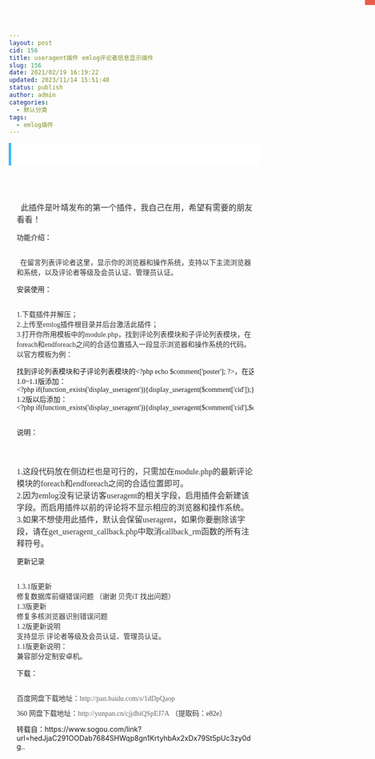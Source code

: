 ```yaml
---
layout: post
cid: 156
title: useragent插件 emlog评论者信息显示插件
slug: 156
date: 2021/02/19 16:19:22
updated: 2023/11/14 15:51:40
status: publish
author: admin
categories: 
  - 默认分类
tags: 
  - emlog插件
---
```



<header class="panel-header" style="box-sizing:border-box;line-height:38px;background:#FFFFFF;">
<h2 class="post-title" style="box-sizing:border-box;font-family:inherit;font-weight:400;line-height:34px;color:#666666;margin-top:0px;margin-bottom:10px;font-size:18px;text-align:center;border-left:5px solid #45B6F7;margin-left:-1px;overflow:hidden;text-overflow:ellipsis;width:758px;height:45px;-webkit-box-reflect:below -37px -webkit-gradient(linear, 0% 0%, 0% 100%, from(transparent), color-stop(0.1, transparent), to(rgba(255, 255, 255, 0.3)));">
	<br />
</h2>
</header><section class="context" style="box-sizing:border-box;padding:15px;overflow-wrap:break-word;min-height:100px;">
<p style="box-sizing:border-box;margin-top:0px;margin-bottom:10px;color:#333333;font-family:&quot;font-size:13px;white-space:normal;background-color:#FFFFFF;">
	<span style="box-sizing:border-box;font-size:16px;">&nbsp; 此插件是叶靖发布的第一个插件，我自己在用，希望有需要的朋友看看！</span>
</p>
<p style="box-sizing:border-box;margin-top:0px;margin-bottom:10px;color:#333333;font-family:&quot;font-size:13px;white-space:normal;background-color:#FFFFFF;">
	<span style="box-sizing:border-box;font-size:16px;"></span>
</p>
<pre class="prettyprint lang-html linenums" style="box-sizing:border-box;overflow:auto;font-family:Menlo, Monaco, Consolas, &quot;font-size:13px;padding:9.5px;margin-top:0px;margin-bottom:10px;line-height:1.42857;color:#333333;word-break:break-all;overflow-wrap:break-word;background-color:#F5F5F5;border:1px solid #CCCCCC;border-radius:4px;position:relative;">功能介绍：<span class="copy_code" style="box-sizing:border-box;position:absolute;top:0px;right:0px;padding:5px 10px;background:#EA5A47;color:#FFFFFF;cursor:pointer;"></span>
<div class="zclip" id="zclip-ZeroClipboardMovie_1" style="box-sizing:border-box;position:absolute;right:0px;top:0px;width:46px;height:28px;z-index:99;">
	
</div>
</pre>
<span style="box-sizing:border-box;color:#333333;font-family:&quot;white-space:normal;background-color:#FFFFFF;font-size:16px;">&nbsp; 在留言列表评论者这里，显示你的浏览器和操作系统，支持以下主流浏览器和系统，以及评论者等级及会员认证、管理员认证。</span>
<pre class="prettyprint lang-html linenums" style="box-sizing:border-box;overflow:auto;font-family:Menlo, Monaco, Consolas, &quot;font-size:13px;padding:9.5px;margin-top:0px;margin-bottom:10px;line-height:1.42857;color:#333333;word-break:break-all;overflow-wrap:break-word;background-color:#F5F5F5;border:1px solid #CCCCCC;border-radius:4px;position:relative;">安装使用：<span class="copy_code" style="box-sizing:border-box;position:absolute;top:0px;right:0px;padding:5px 10px;background:#EA5A47;color:#FFFFFF;cursor:pointer;"></span>
<div class="zclip" id="zclip-ZeroClipboardMovie_2" style="box-sizing:border-box;position:absolute;right:0px;top:0px;width:46px;height:28px;z-index:99;">
	
</div>
</pre>
<span style="box-sizing:border-box;color:#333333;font-family:&quot;white-space:normal;background-color:#FFFFFF;font-size:16px;">1.下载插件并解压；</span><br style="box-sizing:border-box;color:#333333;font-family:&quot;font-size:13px;white-space:normal;background-color:#FFFFFF;" />
<span style="box-sizing:border-box;color:#333333;font-family:&quot;white-space:normal;background-color:#FFFFFF;font-size:16px;">2.上传至emlog插件根目录并后台激活此插件；</span><br style="box-sizing:border-box;color:#333333;font-family:&quot;font-size:13px;white-space:normal;background-color:#FFFFFF;" />
<span style="box-sizing:border-box;color:#333333;font-family:&quot;white-space:normal;background-color:#FFFFFF;font-size:16px;">3.打开你所用模板中的module.php，找到评论列表模块和子评论列表模块，在foreach和endforeach之间的合适位置插入一段显示浏览器和操作系统的代码。以官方模板为例：</span><br style="box-sizing:border-box;color:#333333;font-family:&quot;font-size:13px;white-space:normal;background-color:#FFFFFF;" />
<pre class="prettyprint lang-cs linenums" style="box-sizing:border-box;overflow:auto;font-family:Menlo, Monaco, Consolas, &quot;font-size:13px;padding:9.5px;margin-top:0px;margin-bottom:10px;line-height:1.42857;color:#333333;word-break:break-all;overflow-wrap:break-word;background-color:#F5F5F5;border:1px solid #CCCCCC;border-radius:4px;position:relative;">找到评论列表模块和子评论列表模块的&lt;?php echo $comment['poster']; ?&gt;，在这之后
1.0~1.1版添加：
&lt;?php if(function_exists('display_useragent')){display_useragent($comment['cid']);} ?&gt;
1.2版以后添加：
&lt;?php if(function_exists('display_useragent')){display_useragent($comment['cid'],$comment['mail']);} ?&gt;<span class="copy_code" style="box-sizing:border-box;position:absolute;top:0px;right:0px;padding:5px 10px;background:#EA5A47;color:#FFFFFF;cursor:pointer;"></span>
<div class="zclip" id="zclip-ZeroClipboardMovie_3" style="box-sizing:border-box;position:absolute;right:0px;top:0px;width:46px;height:28px;z-index:99;">
	
</div>
</pre>
<pre class="prettyprint lang-cs linenums" style="box-sizing:border-box;overflow:auto;font-family:Menlo, Monaco, Consolas, &quot;font-size:13px;padding:9.5px;margin-top:0px;margin-bottom:10px;line-height:1.42857;color:#333333;word-break:break-all;overflow-wrap:break-word;background-color:#F5F5F5;border:1px solid #CCCCCC;border-radius:4px;position:relative;">说明：<span class="copy_code" style="box-sizing:border-box;position:absolute;top:0px;right:0px;padding:5px 10px;background:#EA5A47;color:#FFFFFF;cursor:pointer;"></span>
<div class="zclip" id="zclip-ZeroClipboardMovie_4" style="box-sizing:border-box;position:absolute;right:0px;top:0px;width:46px;height:28px;z-index:99;">
	
</div>
</pre>
<p style="box-sizing:border-box;margin-top:0px;margin-bottom:10px;color:#333333;font-family:&quot;font-size:13px;white-space:normal;background-color:#FFFFFF;">
	<br />
</p>
<p style="box-sizing:border-box;margin-top:0px;margin-bottom:10px;color:#333333;font-family:&quot;font-size:13px;white-space:normal;background-color:#FFFFFF;">
	<span style="box-sizing:border-box;font-size:16px;">1.这段代码放在侧边栏也是可行的，只需加在module.php的最新评论模块的foreach和endforeach之间的合适位置即可。</span><br style="box-sizing:border-box;" />
<span style="box-sizing:border-box;font-size:16px;">2.因为emlog没有记录访客useragent的相关字段，启用插件会新建该字段。而启用插件以前的评论将不显示相应的浏览器和操作系统。</span><br style="box-sizing:border-box;" />
<span style="box-sizing:border-box;font-size:16px;">3.如果不想使用此插件，默认会保留useragent，如果你要删除该字段，请在get_useragent_callback.php中取消callback_rm函数的所有注释符号。</span>
</p>
<p style="box-sizing:border-box;margin-top:0px;margin-bottom:10px;color:#333333;font-family:&quot;font-size:13px;white-space:normal;background-color:#FFFFFF;">
	<span style="box-sizing:border-box;font-size:16px;"></span>
</p>
<pre class="prettyprint lang-html linenums" style="box-sizing:border-box;overflow:auto;font-family:Menlo, Monaco, Consolas, &quot;font-size:13px;padding:9.5px;margin-top:0px;margin-bottom:10px;line-height:1.42857;color:#333333;word-break:break-all;overflow-wrap:break-word;background-color:#F5F5F5;border:1px solid #CCCCCC;border-radius:4px;position:relative;">更新记录<span class="copy_code" style="box-sizing:border-box;position:absolute;top:0px;right:0px;padding:5px 10px;background:#EA5A47;color:#FFFFFF;cursor:pointer;"></span>
<div class="zclip" id="zclip-ZeroClipboardMovie_5" style="box-sizing:border-box;position:absolute;right:0px;top:0px;width:46px;height:28px;z-index:99;">
	
</div>
</pre>
<span style="box-sizing:border-box;color:#333333;font-family:&quot;white-space:normal;background-color:#FFFFFF;font-size:16px;">1.3.1版更新</span><br style="box-sizing:border-box;color:#333333;font-family:&quot;font-size:13px;white-space:normal;background-color:#FFFFFF;" />
<span style="box-sizing:border-box;color:#333333;font-family:&quot;white-space:normal;background-color:#FFFFFF;font-size:16px;">修复数据库前缀错误问题 （谢谢 贝壳iT 找出问题）</span><br style="box-sizing:border-box;color:#333333;font-family:&quot;font-size:13px;white-space:normal;background-color:#FFFFFF;" />
<span style="box-sizing:border-box;color:#333333;font-family:&quot;white-space:normal;background-color:#FFFFFF;font-size:16px;">1.3版更新</span><br style="box-sizing:border-box;color:#333333;font-family:&quot;font-size:13px;white-space:normal;background-color:#FFFFFF;" />
<span style="box-sizing:border-box;color:#333333;font-family:&quot;white-space:normal;background-color:#FFFFFF;font-size:16px;">修复多核浏览器识别错误问题</span><br style="box-sizing:border-box;color:#333333;font-family:&quot;font-size:13px;white-space:normal;background-color:#FFFFFF;" />
<span style="box-sizing:border-box;color:#333333;font-family:&quot;white-space:normal;background-color:#FFFFFF;font-size:16px;">1.2版更新说明</span><br style="box-sizing:border-box;color:#333333;font-family:&quot;font-size:13px;white-space:normal;background-color:#FFFFFF;" />
<span style="box-sizing:border-box;color:#333333;font-family:&quot;white-space:normal;background-color:#FFFFFF;font-size:16px;">支持显示 评论者等级及会员认证、管理员认证。</span><br style="box-sizing:border-box;color:#333333;font-family:&quot;font-size:13px;white-space:normal;background-color:#FFFFFF;" />
<span style="box-sizing:border-box;color:#333333;font-family:&quot;white-space:normal;background-color:#FFFFFF;font-size:16px;">1.1版更新说明：</span><br style="box-sizing:border-box;color:#333333;font-family:&quot;font-size:13px;white-space:normal;background-color:#FFFFFF;" />
<span style="box-sizing:border-box;color:#333333;font-family:&quot;white-space:normal;background-color:#FFFFFF;font-size:16px;">兼容部分定制安卓机。</span><br style="box-sizing:border-box;color:#333333;font-family:&quot;font-size:13px;white-space:normal;background-color:#FFFFFF;" />
<pre class="prettyprint lang-html linenums" style="box-sizing:border-box;overflow:auto;font-family:Menlo, Monaco, Consolas, &quot;font-size:13px;padding:9.5px;margin-top:0px;margin-bottom:10px;line-height:1.42857;color:#333333;word-break:break-all;overflow-wrap:break-word;background-color:#F5F5F5;border:1px solid #CCCCCC;border-radius:4px;position:relative;">下载：<span class="copy_code" style="box-sizing:border-box;position:absolute;top:0px;right:0px;padding:5px 10px;background:#EA5A47;color:#FFFFFF;cursor:pointer;"></span>
<div class="zclip" id="zclip-ZeroClipboardMovie_6" style="box-sizing:border-box;position:absolute;right:0px;top:0px;width:46px;height:28px;z-index:99;">
	
</div>
</pre>
<p style="box-sizing:border-box;margin-top:0px;margin-bottom:10px;color:#333333;font-family:&quot;font-size:13px;white-space:normal;background-color:#FFFFFF;">
	<span style="box-sizing:border-box;font-size:14px;">百度网盘下载地址：<a href="http://pan.baidu.com/s/1dDpQaop" target="_blank" style="box-sizing:border-box;background-color:transparent;color:#666666;text-decoration-line:none;cursor:url(&quot;border-bottom:1px solid #45B6F7;">http://pan.baidu.com/s/1dDpQaop</a></span>
</p>
<p style="box-sizing:border-box;margin-top:0px;margin-bottom:10px;color:#333333;font-family:&quot;font-size:13px;white-space:normal;background-color:#FFFFFF;">
	<span style="box-sizing:border-box;font-size:14px;line-height:21px;">360 网盘下载地址：</span><a href="http://yunpan.cn/cjjdbiQSpEJ7A" target="_blank" style="box-sizing:border-box;background-color:transparent;color:#666666;text-decoration-line:none;cursor:url(&quot;border-bottom:1px solid #45B6F7;">http://yunpan.cn/cjjdbiQSpEJ7A</a>&nbsp;（提取码：e82e）
</p>
<div>
	转载自：https://www.sogou.com/link?url=hedJjaC291OODab7684SHWqp8gn1KrtyhbAx2xDx79St5pUc3zy0dg..
</div>
</section>